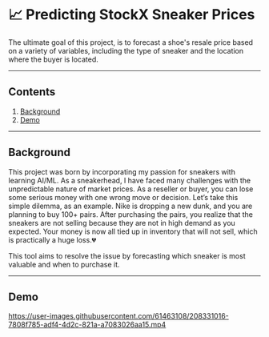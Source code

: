 # 📈 **Predicting StockX Sneaker Prices**

The ultimate goal of this project, is to forecast a shoe's resale price based on a variety of variables, including the type of sneaker and the location where the buyer is located.

---

## **Contents**

1. [Background](#Background)
2. [Demo](#Demo)

---

## **Background**
This project was born by incorporating my passion for sneakers with learning AI/ML. As a sneakerhead, I have faced many challenges with the unpredictable nature of market prices. As a reseller or buyer, you can lose some serious money with one wrong move or decision. Let’s take this simple dilemma, as an example. Nike is dropping a new dunk, and you are planning to buy 100+ pairs. After purchasing the pairs, you realize that the sneakers are not selling because they are not in high demand as you expected. Your money is now all tied up in inventory that will not sell, which is practically a huge loss.💔

This tool aims to resolve the issue by forecasting which sneaker is most valuable and when to purchase it.

---

## **Demo**
https://user-images.githubusercontent.com/61463108/208331016-7808f785-adf4-4d2c-821a-a7083026aa15.mp4

